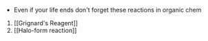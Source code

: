 - Even if your life ends don't forget these reactions in organic chem


1. [[Grignard's Reagent]]
2. [[Halo-form reaction]]
